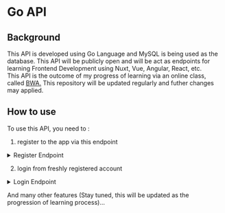 # Go API
## Background
This API is developed using Go Language and MySQL is being used as the database. This API will be publicly open and will be act as endpoints for learning Frontend Development using Nuxt, Vue, Angular, React, etc.
<br>
This API is the outcome of my progress of learning via an online class, called <a href="https://buildwithangga.com/kelas/full-stack-golang-vue-nuxtjs-website-crowdfunding"> BWA.</a> This repository will be updated regularly and futher changes may applied.
## How to use
To use this API, you need to :
1. register to the app via this endpoint
<details>
<summary>Register Endpoint</summary>
```
Endpoint coming soon!
```
</details>

2. login from freshly registered account
<details>
<summary>Login Endpoint</summary>
```
Endpoint coming soon!
```
</details>

And many other features (Stay tuned, this will be updated as the progression of learning process)...